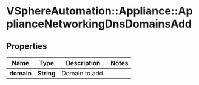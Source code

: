 # VSphereAutomation::Appliance::ApplianceNetworkingDnsDomainsAdd

## Properties
Name | Type | Description | Notes
------------ | ------------- | ------------- | -------------
**domain** | **String** | Domain to add. | 


